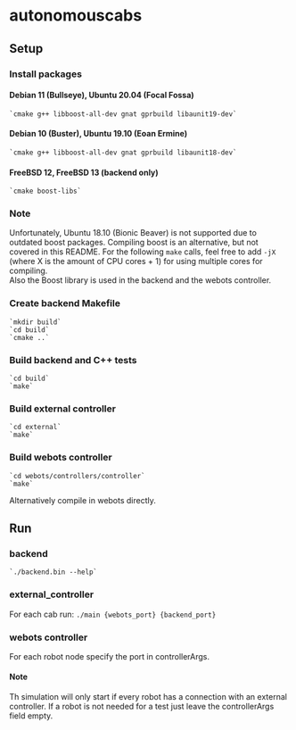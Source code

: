 # autonomouscabs
## Setup
### Install packages
#### Debian 11 (Bullseye), Ubuntu 20.04 (Focal Fossa)
    `cmake g++ libboost-all-dev gnat gprbuild libaunit19-dev`
#### Debian 10 (Buster), Ubuntu 19.10 (Eoan Ermine)
    `cmake g++ libboost-all-dev gnat gprbuild libaunit18-dev`
#### FreeBSD 12, FreeBSD 13 (backend only)
    `cmake boost-libs`
### Note
Unfortunately, Ubuntu 18.10 (Bionic Beaver) is not supported due
to outdated boost packages. Compiling boost is an alternative, but not covered in this README.
For the following `make` calls, feel free to add `-jX` (where X is the amount of CPU cores + 1)
for using multiple cores for compiling.  
Also the Boost library is used in the backend and the webots controller.
### Create backend Makefile
    `mkdir build`
    `cd build`
    `cmake ..`
### Build backend and C++ tests
    `cd build`
    `make`
### Build external controller
    `cd external`
    `make`
### Build webots controller
    `cd webots/controllers/controller`
    `make`
Alternatively compile in webots directly.
## Run
### backend
    `./backend.bin --help`
### external_controller
For each cab run:
    `./main {webots_port} {backend_port}`
### webots controller
For each robot node specify the port in controllerArgs.
#### Note
Th simulation will only start if every robot has a connection with an external controller.
If a robot is not needed for a test just leave the controllerArgs field empty.
